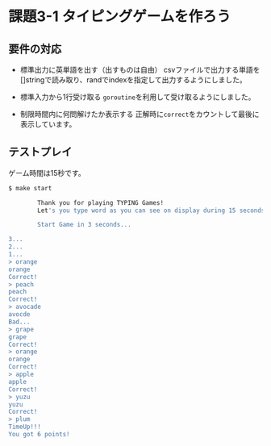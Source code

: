 # 課題3-1 タイピングゲームを作ろう
## 要件の対応
* 標準出力に英単語を出す（出すものは自由）
csvファイルで出力する単語を[]stringで読み取り、randでindexを指定して出力するようにしました。

* 標準入力から1行受け取る
`goroutine`を利用して受け取るようにしました。

* 制限時間内に何問解けたか表示する
正解時に`correct`をカウントして最後に表示しています。

## テストプレイ
ゲーム時間は15秒です。

```bash
$ make start

        Thank you for playing TYPING Games!
        Let's you type word as you can see on display during 15 seconds!

        Start Game in 3 seconds...

3...
2...
1...
> orange
orange
Correct!
> peach
peach
Correct!
> avocade
avocde
Bad...
> grape
grape
Correct!
> orange
orange
Correct!
> apple
apple
Correct!
> yuzu
yuzu
Correct!
> plum
TimeUp!!!
You got 6 points!
```
